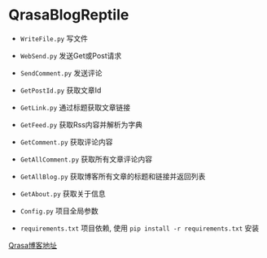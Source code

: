# QrasaBlogReptile

- `WriteFile.py` 写文件
- `WebSend.py` 发送Get或Post请求
- `SendComment.py` 发送评论
- `GetPostId.py` 获取文章Id
- `GetLink.py` 通过标题获取文章链接
- `GetFeed.py` 获取Rss内容并解析为字典
- `GetComment.py` 获取评论内容
- `GetAllComment.py` 获取所有文章评论内容
- `GetAllBlog.py` 获取博客所有文章的标题和链接并返回列表
- `GetAbout.py` 获取关于信息
- `Config.py` 项目全局参数

- `requirements.txt` 项目依赖, 使用 `pip install -r requirements.txt` 安装

[Qrasa博客地址](https://blog.qrasa.cn/)